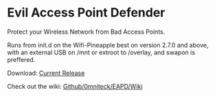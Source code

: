 # Evil Access Point Defender
Protect your Wireless Network from Bad Access Points.

Runs from init.d on the Wifi-Pineapple best on version 2.7.0 and above,
<br />with an external USB on /mnt or extroot to /overlay, and swapon is preffered.

Download: <a target="_blank" href="https://github.com/0mniteck/EAPD/archive/master.zip">Current Release</a>

Check out the wiki: <a target="_blank" href="https://github.com/0mniteck/EAPD/wiki/Wiki">Github/0mniteck/EAPD/Wiki</a>

